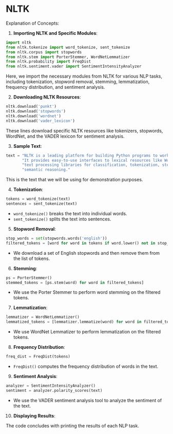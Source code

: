 # NLTK

Explanation of Concepts:

1. **Importing NLTK and Specific Modules**:

```python
import nltk
from nltk.tokenize import word_tokenize, sent_tokenize
from nltk.corpus import stopwords
from nltk.stem import PorterStemmer, WordNetLemmatizer
from nltk.probability import FreqDist
from nltk.sentiment.vader import SentimentIntensityAnalyzer
```

Here, we import the necessary modules from NLTK for various NLP tasks, including tokenization, stopword removal, stemming, lemmatization, frequency distribution, and sentiment analysis.

2. **Downloading NLTK Resources**:

```python
nltk.download('punkt')
nltk.download('stopwords')
nltk.download('wordnet')
nltk.download('vader_lexicon')
```

These lines download specific NLTK resources like tokenizers, stopwords, WordNet, and the VADER lexicon for sentiment analysis.

3. **Sample Text**:

```python
text = "NLTK is a leading platform for building Python programs to work with human language data. " \
       "It provides easy-to-use interfaces to lexical resources like WordNet, along with a suite of " \
       "text processing libraries for classification, tokenization, stemming, tagging, parsing, and " \
       "semantic reasoning."
```

This is the text that we will be using for demonstration purposes.

4. **Tokenization**:

```python
tokens = word_tokenize(text)
sentences = sent_tokenize(text)
```

- `word_tokenize()` breaks the text into individual words.
- `sent_tokenize()` splits the text into sentences.

5. **Stopword Removal**:

```python
stop_words = set(stopwords.words('english'))
filtered_tokens = [word for word in tokens if word.lower() not in stop_words]
```

- We download a set of English stopwords and then remove them from the list of tokens.

6. **Stemming**:

```python
ps = PorterStemmer()
stemmed_tokens = [ps.stem(word) for word in filtered_tokens]
```

- We use the Porter Stemmer to perform word stemming on the filtered tokens.

7. **Lemmatization**:

```python
lemmatizer = WordNetLemmatizer()
lemmatized_tokens = [lemmatizer.lemmatize(word) for word in filtered_tokens]
```

- We use WordNet Lemmatizer to perform lemmatization on the filtered tokens.

8. **Frequency Distribution**:

```python
freq_dist = FreqDist(tokens)
```

- `FreqDist()` computes the frequency distribution of words in the text.

9. **Sentiment Analysis**:

```python
analyzer = SentimentIntensityAnalyzer()
sentiment = analyzer.polarity_scores(text)
```

- We use the VADER sentiment analysis tool to analyze the sentiment of the text.

10. **Displaying Results**:

The code concludes with printing the results of each NLP task.

